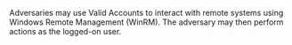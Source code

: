 Adversaries may use Valid Accounts to interact with remote systems using Windows Remote Management (WinRM). The adversary may then perform actions as the logged-on user.
